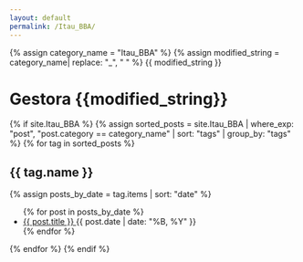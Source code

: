 ```yaml
---
layout: default
permalink: /Itau_BBA/
---
```


{% assign category_name = "Itau_BBA" %}
{% assign modified_string = category_name| replace: "_", " " %}
{{ modified_string }}
<h1>Gestora {{modified_string}}</h1>
{% if site.Itau_BBA %}
{% assign sorted_posts = site.Itau_BBA | where_exp: "post", "post.category == category_name" | sort: "tags" | group_by: "tags" %}
{% for tag in sorted_posts %}
<h2>{{ tag.name }}</h2>
{% assign posts_by_date = tag.items | sort: "date" %}
<ul>
{% for post in posts_by_date %}
<li><a href="{{ post.url | relative_url }}">{{ post.title }} </a><span>{{ post.date | date: "%B, %Y" }}</span></li>
{% endfor %}
</ul>
{% endfor %}
{% endif %}
